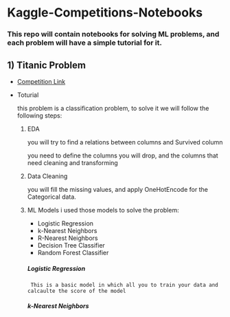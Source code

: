 # Kaggle-Competitions-Notebooks
### This repo will contain notebooks for solving ML problems, and each problem will have a simple tutorial for it.

## 1) Titanic Problem

* [Competition Link](https://www.kaggle.com/competitions/titanic/overview)
* Toturial

    this problem is a classification problem, to solve it we will follow the following steps:
    1) EDA

        you will try to find a relations between columns and Survived column

        you need to define the columns you will drop, and the columns that need cleaning and transforming

    2) Data Cleaning

        you will fill the missing values, and apply OneHotEncode for the Categorical data.

    3) ML Models 
        i used those models to solve the problem:
        - Logistic Regression
        - k-Nearest Neighbors
        - R-Nearest Neighbors
        - Decision Tree Classifier
        - Random Forest Classifier

        ##### Logistic Regression

            This is a basic model in which all you to train your data and calcaulte the score of the model

        ##### k-Nearest Neighbors



